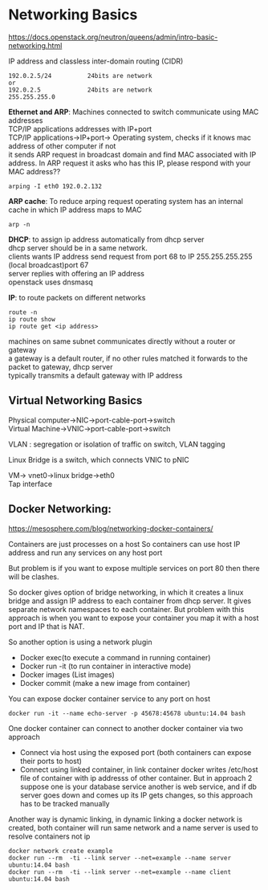 # Networking Basics

https://docs.openstack.org/neutron/queens/admin/intro-basic-networking.html

IP address and classless inter-domain routing (CIDR)
```
192.0.2.5/24          24bits are network
or 
192.0.2.5             24bits are network 
255.255.255.0
```
**Ethernet and ARP**: Machines connected to switch communicate using MAC addresses  
TCP/IP applications addresses with IP+port  
TCP/IP applications->IP+port-> Operating system, checks if it knows mac address of other computer if not  
it sends ARP request in broadcast domain and find MAC associated with IP address. In ARP request it asks who has this IP, please respond with your MAC address??  
```
arping -I eth0 192.0.2.132
```

**ARP cache**: To reduce arping request operating system has an internal cache in which IP address maps to MAC   
```
arp -n
```
**DHCP**: to assign ip address automatically from dhcp server  
dhcp server should be in a same network.  
clients wants IP address send request from port 68 to IP 255.255.255.255 (local broadcast)port 67  
server replies with offering an IP address  
openstack uses dnsmasq  

**IP**: to route packets on different networks  
```
route -n
ip route show
ip route get <ip address>
```
machines on same subnet communicates directly without a router or gateway  
a gateway is a default router, if no other rules matched it forwards to the packet to gateway, dhcp server  
typically transmits a default gateway with IP address  

## Virtual Networking Basics

Physical computer->NIC->port-cable-port->switch  
Virtual Machine->VNIC->port-cable-port->switch  


VLAN : segregation or isolation of traffic on switch, VLAN tagging  

Linux Bridge is a switch, which connects VNIC to pNIC  

VM-> vnet0->linux bridge->eth0  
          Tap interface

## Docker Networking:  

https://mesosphere.com/blog/networking-docker-containers/

Containers are just processes on a host
So containers can use host IP address and run any services  on any host port

But problem is if you want to expose multiple services on port 80 then there will be clashes.

So docker gives option of bridge networking, in which it creates a linux bridge and assign IP address to each container from dhcp server. It gives separate network namespaces to each container. But problem with this approach is when you want to expose your container you map it with a host port and IP that is NAT.

So another option is using a network plugin

* Docker exec(to execute a command in running container)
* Docker run -it (to run container in interactive mode)
* Docker images (List images)
* Docker commit (make a new image from container)

You can expose docker container  service to any port on host
```
docker run -it --name echo-server -p 45678:45678 ubuntu:14.04 bash
```

One docker container can connect to another docker container via two approach
* Connect via host using the exposed port (both containers can expose their ports to host)
* Connect using linked container, in link container docker writes /etc/host file of container with ip addresss of other container. 
  But in approach 2 suppose one is your database service another is web service, and if db server goes down and comes up its IP gets       changes, so this approach has to be tracked manually

Another way is dynamic linking, in dynamic linking a docker network is created, both container will run same network and a name server is used to resolve containers not ip
```
docker network create example
docker run --rm  -ti --link server --net=example --name server ubuntu:14.04 bash
docker run --rm  -ti --link server --net=example --name client ubuntu:14.04 bash
```



